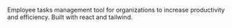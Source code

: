 Employee tasks management tool for organizations to increase productivity and efficiency. Built with react and tailwind.
